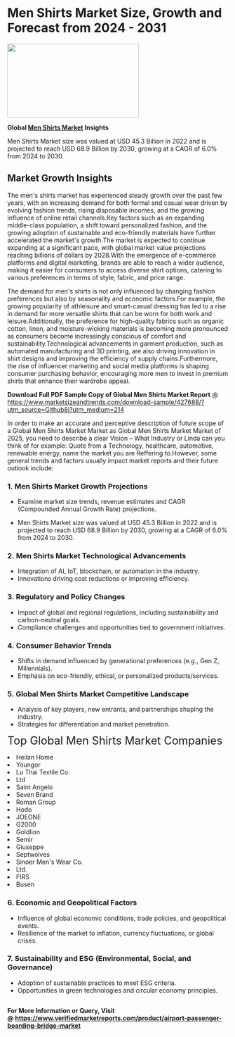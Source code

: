 <H1>Men Shirts Market Size, Growth and Forecast from 2024 - 2031</H1><img class="aligncenter size-medium wp-image-584254" src="https://thirdeyenews.in/wp-content/uploads/2024/09/Global-Market-Research-300x168.jpeg" alt="" width="300" height="168" /><p><strong>Global&nbsp;<a href="https://www.marketsizeandtrends.com/download-sample/427688/?utm_source=Github8j?utm_medium=214">Men Shirts Market</a> Insights</strong></p><p>Men Shirts Market size was valued at USD 45.3 Billion in 2022 and is projected to reach USD 68.9 Billion by 2030, growing at a CAGR of 6.0% from 2024 to 2030.</p><p><h2>Market Growth Insights</h2> <p>The men's shirts market has experienced steady growth over the past few years, with an increasing demand for both formal and casual wear driven by evolving fashion trends, rising disposable incomes, and the growing influence of online retail channels.Key factors such as an expanding middle-class population, a shift toward personalized fashion, and the growing adoption of sustainable and eco-friendly materials have further accelerated the market's growth.The market is expected to continue expanding at a significant pace, with global market value projections reaching billions of dollars by 2028.With the emergence of e-commerce platforms and digital marketing, brands are able to reach a wider audience, making it easier for consumers to access diverse shirt options, catering to various preferences in terms of style, fabric, and price range.</p> <p>The demand for men's shirts is not only influenced by changing fashion preferences but also by seasonality and economic factors.For example, the growing popularity of athleisure and smart-casual dressing has led to a rise in demand for more versatile shirts that can be worn for both work and leisure.Additionally, the preference for high-quality fabrics such as organic cotton, linen, and moisture-wicking materials is becoming more pronounced as consumers become increasingly conscious of comfort and sustainability.Technological advancements in garment production, such as automated manufacturing and 3D printing, are also driving innovation in shirt designs and improving the efficiency of supply chains.Furthermore, the rise of influencer marketing and social media platforms is shaping consumer purchasing behavior, encouraging more men to invest in premium shirts that enhance their wardrobe appeal.</p> <p><span class=""><strong>Download Full PDF Sample Copy of Global Men Shirts Market Report</strong> @ <a href="https://www.marketsizeandtrends.com/download-sample/427688/?utm_source=Github8j?utm_medium=214" target="_blank">https://www.marketsizeandtrends.com/download-sample/427688/?utm_source=Github8j?utm_medium=214</a></span></p><p>In order to make an accurate and perceptive description of future scope of a Global&nbsp;Men Shirts Market Market as Global&nbsp;Men Shirts Market Market of 2025, you need to describe a clear Vision &ndash; What Industry or Linda can you think of for example: Quote from a Technology, healthcare, automotive, renewable energy, name the market you are Reffering to.However, some general trends and factors usually impact market reports and their future outlook include:</p><h3>1.&nbsp;<strong>Men Shirts Market Growth Projections</strong></h3><ul><li>Examine market size trends, revenue estimates and CAGR (Compounded Annual Growth Rate) projections.</li><li><p>Men Shirts Market size was valued at USD 45.3 Billion in 2022 and is projected to reach USD 68.9 Billion by 2030, growing at a CAGR of 6.0% from 2024 to 2030.</p></li></ul><h3>2.&nbsp;<strong>Men Shirts Market Technological Advancements</strong></h3><ul><li>Integration of AI, IoT, blockchain, or automation in the industry.</li><li>Innovations driving cost reductions or improving efficiency.</li></ul><h3>3.&nbsp;<strong>Regulatory and Policy Changes</strong></h3><ul><li>Impact of global and regional regulations, including sustainability and carbon-neutral goals.</li><li>Compliance challenges and opportunities tied to government initiatives.</li></ul><h3>4.&nbsp;<strong>Consumer Behavior Trends</strong></h3><ul><li>Shifts in demand influenced by generational preferences (e.g., Gen Z, Millennials).</li><li>Emphasis on eco-friendly, ethical, or personalized products/services.</li></ul><h3>5.&nbsp;<strong>Global Men Shirts Market Competitive Landscape</strong></h3><ul><li>Analysis of key players, new entrants, and partnerships shaping the industry.</li><li>Strategies for differentiation and market penetration.</li></ul><p data-pm-slice="1 1 []"><span style="color: inherit; font-family: inherit; font-size: 25px;">Top Global Men Shirts Market Companies</span></p><div class="" data-test-id=""><p><li>Heilan Home</li><li> Youngor</li><li> Lu Thai Textile Co.</li><li>Ltd</li><li> Saint Angelo</li><li> Seven Brand</li><li> Roman Group</li><li> Hodo</li><li> JOEONE</li><li> G2000</li><li> Goldlion</li><li> Semir</li><li> Giuseppe</li><li> Septwolves</li><li> Sinoer Men's Wear Co.</li><li> Ltd.</li><li> FIRS</li><li> Busen</li></p></div><h3>6.&nbsp;<strong>Economic and Geopolitical Factors</strong></h3><ul><li>Influence of global economic conditions, trade policies, and geopolitical events.</li><li>Resilience of the market to inflation, currency fluctuations, or global crises.</li></ul><h3>7.&nbsp;<strong>Sustainability and ESG (Environmental, Social, and Governance)</strong></h3><ul><li>Adoption of sustainable practices to meet ESG criteria.</li><li>Opportunities in green technologies and circular economy principles.</li></ul><h2><strong style="font-size: 14px;">For More Information or Query, Visit @&nbsp;</strong><a style="background-color: #ffffff; font-size: 14px;" href="https://www.marketsizeandtrends.com/report/men-shirts-market/" target="_blank">https://www.verifiedmarketreports.com/product/airport-passenger-boarding-bridge-market</a></h2>